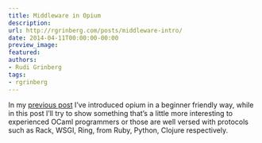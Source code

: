 ```yaml
---
title: Middleware in Opium
description:
url: http://rgrinberg.com/posts/middleware-intro/
date: 2014-04-11T00:00:00-00:00
preview_image:
featured:
authors:
- Rudi Grinberg
tags:
- rgrinberg
---
```


<p>In my <a href="http://rgrinberg.com/blog/2014/04/04/introducing-opium/" class="reference external">previous
post</a> I&rsquo;ve
introduced opium in a beginner friendly way, while in this post I&rsquo;ll try
to show something that&rsquo;s a little more interesting to experienced OCaml
programmers or those are well versed with protocols such as Rack, WSGI,
Ring, from Ruby, Python, Clojure respectively.</p>

